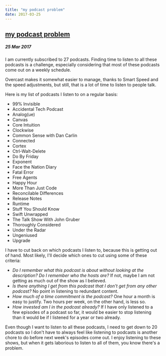 ```yaml
---
title: "my podcast problem"
date: 2017-03-25
---
```


<h2><a href="http://evandekhayser.com/2017/03/25/my-podcast-problem" class="title">my podcast problem</a></h2>
<h5>25 Mar 2017</h5>

I am currently subscribed to 27 podcasts. Finding time to listen to all these podcasts is a challenge, especially considering that most of these podcasts come out on a weekly schedule.

Overcast makes it somewhat easier to manage, thanks to Smart Speed and the speed adjustments, but still, that is a lot of time to listen to people talk.

Here is my list of podcasts I listen to on a regular basis:

- 99% Invisible
- Accidental Tech Podcast
- Analog(ue)
- Canvas
- Core Intuition
- Clockwise
- Common Sense with Dan Carlin
- Connected
- Cortex
- Ctrl-Walt-Delete
- Do By Friday
- Exponent
- Face the Nation Diary
- Fatal Error
- Free Agents
- Happy Hour
- More Than Just Code
- Reconcilable Differences
- Release Notes
- Runtime
- Stuff You Should Know
- Swift Unwrapped
- The Talk Show With John Gruber
- Thoroughly Considered
- Under the Radar
- Ungeniused
- Upgrade

I have to cut back on which podcasts I listen to, because this is getting out of hand. Most likely, I'll decide which ones to cut using some of these criteria:

- *Do I remember what this podcast is about without looking at the description? Do I remember who the hosts are?* If not, maybe I am not getting as much out of the show as I believed.
- *Is there anything I get from this podcast that I don't get from any other podcast?* No point in listening to redundant content.
- *How much of a time commitment is the podcast?* One hour a month is easy to justify. Two hours per week, on the other hand, is less so.
- *How invested am I in the podcast already?* If I have only listened to a few episodes of a podcast so far, it would be easier to stop listening than it would be if I listened for a year or two already.

Even though I want to listen to all these podcasts, I need to get down to 20 podcasts so I don't have to always feel like listening to podcasts is another chore to do before next week's episodes come out. I enjoy listening to these shows, but when it gets laborious to listen to all of them, you know there's a problem.
